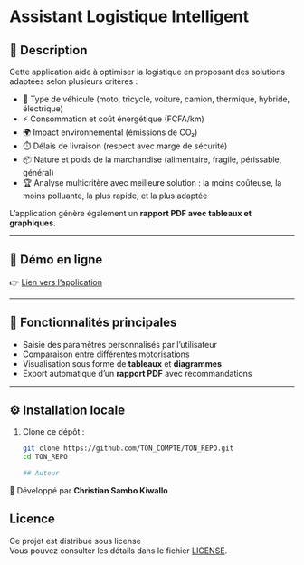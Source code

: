 # Assistant Logistique Intelligent

## 📌 Description
Cette application aide à optimiser la logistique en proposant des solutions adaptées selon plusieurs critères :  
- 🚚 Type de véhicule (moto, tricycle, voiture, camion, thermique, hybride, électrique)  
- ⚡ Consommation et coût énergétique (FCFA/km)  
- 🌍 Impact environnemental (émissions de CO₂)  
- ⏱️ Délais de livraison (respect avec marge de sécurité)  
- 📦 Nature et poids de la marchandise (alimentaire, fragile, périssable, général)  
- 🏆 Analyse multicritère avec meilleure solution : la moins coûteuse, la moins polluante, la plus rapide, et la plus adaptée  

L’application génère également un **rapport PDF avec tableaux et graphiques**.

---

## 🚀 Démo en ligne
👉 [Lien vers l’application]( https://mogock-flux-coherence.streamlit.app/)

---

## 📖 Fonctionnalités principales
- Saisie des paramètres personnalisés par l’utilisateur  
- Comparaison entre différentes motorisations  
- Visualisation sous forme de **tableaux** et **diagrammes**  
- Export automatique d’un **rapport PDF** avec recommandations  

---

## ⚙️ Installation locale
1. Clone ce dépôt :
   ```bash
   git clone https://github.com/TON_COMPTE/TON_REPO.git
   cd TON_REPO

   ## Auteur
👤 Développé par **Christian Sambo Kiwallo**

## Licence
Ce projet est distribué sous license  
Vous pouvez consulter les détails dans le fichier [LICENSE](LICENSE).
